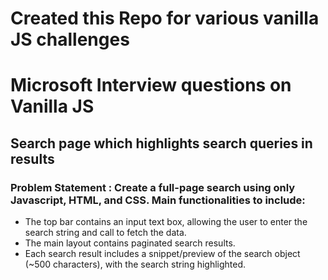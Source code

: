 # Created this Repo for various vanilla JS challenges 

# Microsoft Interview questions on Vanilla JS
## Search page which highlights search queries in results

### Problem Statement : Create a full-page search using only Javascript, HTML, and CSS. Main functionalities to include:
- The top bar contains an input text box, allowing the user to enter the search string and call to fetch the data.
- The main layout contains paginated search results.
- Each search result includes a snippet/preview of the search object (~500 characters), with the search string highlighted.
